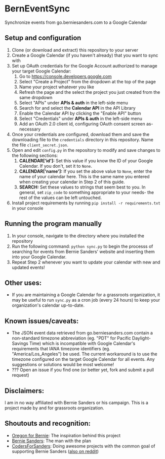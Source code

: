 # BernEventSync
Synchronize events from go.berniesanders.com to a Google Calendar

## Setup and configuration
1. Clone (or download and extract) this repository to your server
2. Create a Google Calendar (if you haven't already) that you want to sync with
3. Set up OAuth credentials for the Google Account authorized to manage your target Google Calendar:
    1. Go to https://console.developers.google.com
    2. Select "Create a Project" from the dropdown at the top of the page
    3. Name your project whatever you like
    4. Refresh the page and the select the project you just created from the same dropdown
    5. Select "APIs" under **APIs & auth** in the left-side menu
    6. Search for and select the **Calendar API** in the API Library
    7. Enable the Calendar API by clicking the "Enable API" button
    8. Select "Credentials" under **APIs & auth** in the left-side menu
    9. Add an OAuth 2.0 client id, configuring OAuth consent screen as-necessary
4. Once your credentials are configured, download them and save the downloading file to the `credentials` directory in this repository.  Name the file `client_secret.json`.
5. Open and edit `config.py` in the repository to modify and save changes to the following sections:
    1. **CALENDAR['id']:** Set this value if you know the ID of your Google Calendar.  If you don't, set it to `None`.
    2. **CALENDAR['name']:** If you set the above value to `None`, enter the name of your calendar here.  This is the same name you entered when creating your calendar in Step 2 of this guide.
    3. **SEARCH:** Set these values to strings that seem best to you.  In general, set `zip_code` to something appropriate to your needs- the rest of the values can be left untouched.
6. Install project requirements by running `pip install -r requirements.txt` in your console

## Running the program manually
1. In your console, navigate to the directory where you installed the repository
2. Run the following command: `python sync.py` to begin the processs of searching for events from Bernie Sanders' website and inserting them into your Google Calendar.
3. Repeat Step 2 whenever you want to update your calendar with new and updated events!

## Other uses:
- If you are maintaining a Google Calendar for a grassroots organization, it may be useful to run `sync.py` as a cron job (every 24 hours) to keep your organization's calendar up-to-date.

## Known issues/caveats:
- The JSON event data retrieved from go.berniesanders.com contain a non-standard timezone abbreviation (eg. "PDT" for Pacific Daylight-Savings Time) which is incompatible with Google Calendar's requirements that IANA timezone identifiers (eg. "America/Los_Angeles") be used.  The current workaround is to use the timezone configured on the target Google Calendar for all events.  Any suggestions or solutions would be most welcome!
- ??? Open an issue if you find one (or better yet, fork and submit a pull request)

## Disclaimers:
I am in no way affiliated with Bernie Sanders or his campaign.  This is a project made by and for grassroots organization.

## Shoutouts and recognition:
- [Oregon for Bernie](http://oregonforbernie.com): The inspiration behind this project
- [Bernie Sanders](https://berniesanders.com/): The man with the plan
- [CodersForSanders](https://coders.forsanders.com/): Doing awesome projects with the common goal of supporting Bernie Sanders ([also on reddit](https://www.reddit.com/r/CodersForSanders/))
